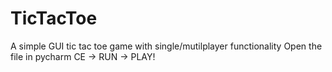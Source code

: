 # TicTacToe
A simple GUI tic tac toe game with single/mutilplayer functionality
Open the file in pycharm CE -> RUN -> PLAY!
